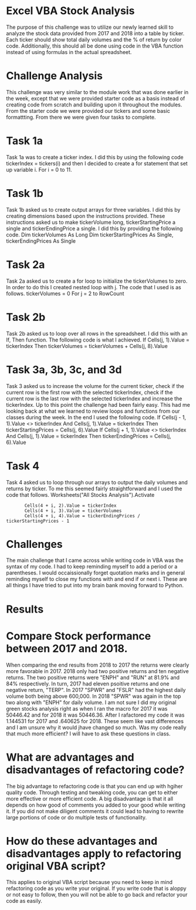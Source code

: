 #                               Excel VBA Stock Analysis
The purpose of this challenge was to utilize our newly learned skill to analyze the stock data provided from 2017 and 2018 into a table by ticker. Each ticker should show total daily volumes and the % of return by color code. Additionally, this should all be done using code in the VBA function instead of using formulas in the actual spreadsheet.
#                                Challenge Analysis
This challenge was very similar to the module work that was done earlier in the week, except that we were provided starter code as a basis instead of creating code from scratch and building upon it throughout the modules. From the starter code we were provided our tickers and some basic formattting. From there we were given four tasks to complete.
#                                Task 1a
Task 1a was to create a ticker index. I did this by using the following code tickerIndex = tickers(i) and then I decided to create a for statement that set up variable i. For i = 0 to 11.
#                                Task 1b
Task 1b asked us to create output arrays for three variables. I did this by creating dimensions based upon the instructions provided. These instructions asked us to make tickerVolume long, tickerStartingPrice a single and tickerEndingPrice a single. I did this  by providing the following code.
Dim tickerVolumes As Long
Dim tickerStartingPrices As Single, tickerEndingPrices As Single
#                                Task 2a
Task 2a asked us to create a for loop to initialize the tickerVolumes to zero. In order to do this I created nested loop with j. The code that I used is as follows.
tickerVolumes = 0
For j = 2 to RowCount
#                                Task 2b
Task 2b asked us to loop over all rows in the spreadsheet. I did this with an If, Then function. The following code is what I achieved. If Cells(j, 1).Value = tickerIndex Then tickerVolumes = tickerVolumes + Cells(j, 8).Value
#                                Task 3a, 3b, 3c, and 3d
Task 3 asked us to increase the volume for the current ticker, check if the current row is the first row with the selected tickerIndex, check if the current row is the last row with the selected tickerIndex and increase the tickerIndex. Up to this point the challenge had been fairly easy. This had me looking back at what we learned to review loops and functions from our classes during the week. In the end I used the following code.
If Cells(j - 1, 1).Value <> tickerIndex And Cells(j, 1).Value = tickerIndex Then
    tickerStartingPrices = Cells(j, 6).Value
If Cells(j + 1, 1).Value <> tickerIndex And Cells(j, 1).Value = tickerIndex Then
    tickerEndingPrices = Cells(j, 6).Value
#                                Task 4
Task 4 asked us to loop through our arrays to output the daily volumes and returns by ticker. To me this seemed fairly straightforward and I used the code that follows.
Worksheets("All Stocks Analysis").Activate
           
           Cells(4 + i, 2).Value = tickerIndex
           Cells(4 + i, 3).Value = tickerVolumes
           Cells(4 + i, 4).Value = tickerEndingPrices / tickerStartingPrices - 1
#                                Challenges
The main challenge that I came across while writing code in VBA was the syntax of my code. I had to keep reminding myself to add a period or a parentheses. I would occaissionally forget quotation marks and in general reminding myself to close my functions with and end if or next i. These are all things I have tried to put into my brain bank moving forward to Python.
#                                Results
#                Compare Stock performance between 2017 and 2018.
When comparing the end results from 2018 to 2017 the returns were clearly more favorable in 2017. 2018 only had two positive returns and ten negative returns. The two positive returns were "ENPH" and "RUN" at 81.9% and 84% respectively. In turn, 2017 had eleven psoitive returns and one negative return, "TERP". In 2017 "SPWR" and "FSLR" had the highest daily volume both being above 600,000. In 2018 "SPWR" was again in the top two along with "ENPH" for daily volume. I am not sure I did my original green stocks analysis right as when I ran the macro for 2017 it was 50446.42 and for 2018 it was 50446.36. After I rafactored my code it was 1.144531 for 2017 and .640625 for 2018. These seem like vast differences and I am unsure why it would jhave changed so much. Was my code really that much more efficient? I will have to ask these questions in class.
#                What are advantages and disadvantages of refactoring code?
The big advantage to refactoring code is that you can end up with hgiher quality code. Through testing and tweaking code, you can get to either more effective or more efficient code. A big disadvantage is that it all depends on how good of comments you added to your good while writing it. If you did not make diligent comments it could lead to having to rewrite large portions of code or do multiple tests of functionality.
#                How do these advantages and disadvantages apply to refactoring original VBA   script?
This applies to original VBA script because you need to keep in mind refactoring code as you write your original. If you write code that is aloppy or not easy to follow, then you will not be able to go back and refactor your code as easily.
